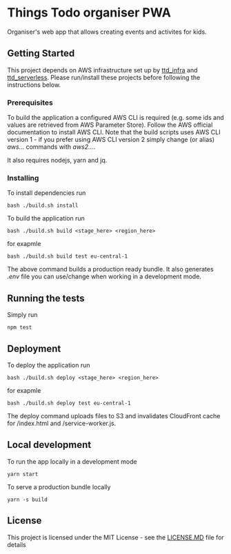 # Things Todo organiser PWA

Organiser's web app that allows creating events and activites for kids.

## Getting Started

This project depends on AWS infrastructure set up by [ttd_infra](https://github.com/mjedrasz/ttd_infra) and [ttd_serverless](https://github.com/mjedrasz/ttd_infra). Please run/install these projects before following the instructions below.

### Prerequisites

To build the application a configured AWS CLI is required (e.g. some ids and values are retrieved from AWS Parameter Store). Follow the AWS official documentation to install AWS CLI. Note that the build scripts uses AWS CLI version 1 - if you prefer using AWS CLI version 2 simply change (or alias) *aws...* commands with *aws2...*. 

It also requires nodejs, yarn and jq.

### Installing

To install dependencies run

```
bash ./build.sh install
```

To build the application run
```
bash ./build.sh build <stage_here> <region_here>
```

for exapmle
```
bash ./build.sh build test eu-central-1
```

The above command builds a production ready bundle. It also generates *.env* file you can use/change when working in a development mode.

## Running the tests

Simply run

```
npm test
```

## Deployment


To deploy the application run
```
bash ./build.sh deploy <stage_here> <region_here>
```

for exapmle
```
bash ./build.sh deploy test eu-central-1
```

The deploy command uploads files to S3 and invalidates CloudFront cache for /index.html and /service-worker.js.

## Local development

To run the app locally in a development mode

```
yarn start
```

To serve a production bundle locally
```
yarn -s build
```

## License

This project is licensed under the MIT License - see the [LICENSE.MD](LICENSE.MD) file for details
